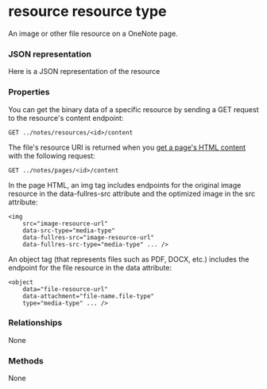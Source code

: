 # resource resource type

An image or other file resource on a OneNote page. 

### JSON representation

Here is a JSON representation of the resource

<!-- {
  "blockType": "resource",
  "optionalProperties": [

  ],
  "@odata.type": "microsoft.graph.resource"
}-->
<!--
```json
{
  "content": "Stream-value",
  "contentUrl": "String-value",
  "id": "String-value (identifier)",
  "self": "String-value"
}

```
-->
### Properties
You can get the binary data of a specific resource by sending a GET request to the resource's content endpoint:

```
GET ../notes/resources/<id>/content
```

The file's resource URI is returned when you [get a page's HTML content](../api/page_get.md) with the following request:

```
GET ../notes/pages/<id>/content
```

In the page HTML, an img tag includes endpoints for the original image resource in the data-fullres-src attribute and the optimized image in the src attribute:
```
<img 
    src="image-resource-url"  
    data-src-type="media-type"
    data-fullres-src="image-resource-url"  
    data-fullres-src-type="media-type" ... />
```

An object tag (that represents files such as PDF, DOCX, etc.) includes the endpoint for the file resource in the data attribute:

```
<object
    data="file-resource-url"
    data-attachment="file-name.file-type" 
    type="media-type" ... />
```

<!--removed the properties table because you can't get the OData object, just the content.-->

### Relationships
None


### Methods
None


<!-- uuid: 8fcb5dbc-d5aa-4681-8e31-b001d5168d79
2015-10-25 14:57:30 UTC -->
<!-- {
  "type": "#page.annotation",
  "description": "resource resource",
  "keywords": "",
  "section": "documentation",
  "tocPath": ""
}-->